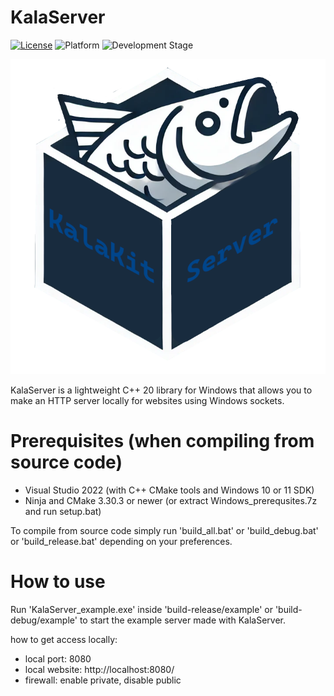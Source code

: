 # KalaServer

[![License](https://img.shields.io/badge/license-Zlib-blue)](LICENSE.md)
![Platform](https://img.shields.io/badge/platform-Windows-brightgreen)
![Development Stage](https://img.shields.io/badge/development-Alpha-yellow)

![Logo](logo.png)

KalaServer is a lightweight C++ 20 library for Windows that allows you to make an HTTP server locally for websites using Windows sockets.

# Prerequisites (when compiling from source code)

- Visual Studio 2022 (with C++ CMake tools and Windows 10 or 11 SDK)
- Ninja and CMake 3.30.3 or newer (or extract Windows_prerequsites.7z and run setup.bat)

To compile from source code simply run 'build_all.bat' or 'build_debug.bat' or 'build_release.bat' depending on your preferences.

# How to use

Run 'KalaServer_example.exe' inside 'build-release/example' or 'build-debug/example' to start the example server made with KalaServer.

how to get access locally:
- local port: 8080
- local website: http://localhost:8080/
- firewall: enable private, disable public